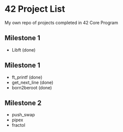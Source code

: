 # 42 Project List

My own repo of projects completed in 42 Core Program

## Milestone 1

- Libft (done)

## Milestone 1

- ft_printf (done)
- get_next_line (done)
- born2beroot (done)

## Milestone 2

- push_swap
- pipex
- fractol
